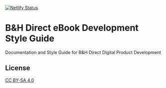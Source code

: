 [![Netlify Status](https://api.netlify.com/api/v1/badges/5f62205a-7339-47b3-ba22-273713eb2366/deploy-status)](https://app.netlify.com/sites/bhdirect-dev-docs/deploys)
# B&H Direct eBook Development Style Guide

Documentation and Style Guide for B&H Direct Digital Product Development

## License

[CC BY-SA 4.0](https://creativecommons.org/licenses/by-sa/4.0/")

